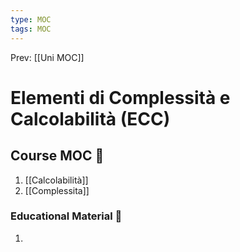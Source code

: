 ```yaml
---
type: MOC 
tags: MOC 
---
```


Prev: [[Uni MOC]]

# Elementi di Complessità e Calcolabilità (ECC)

## Course MOC  📒
1. [[Calcolabilità]]
2. [[Complessita]]



### Educational Material 🧱
1. 



